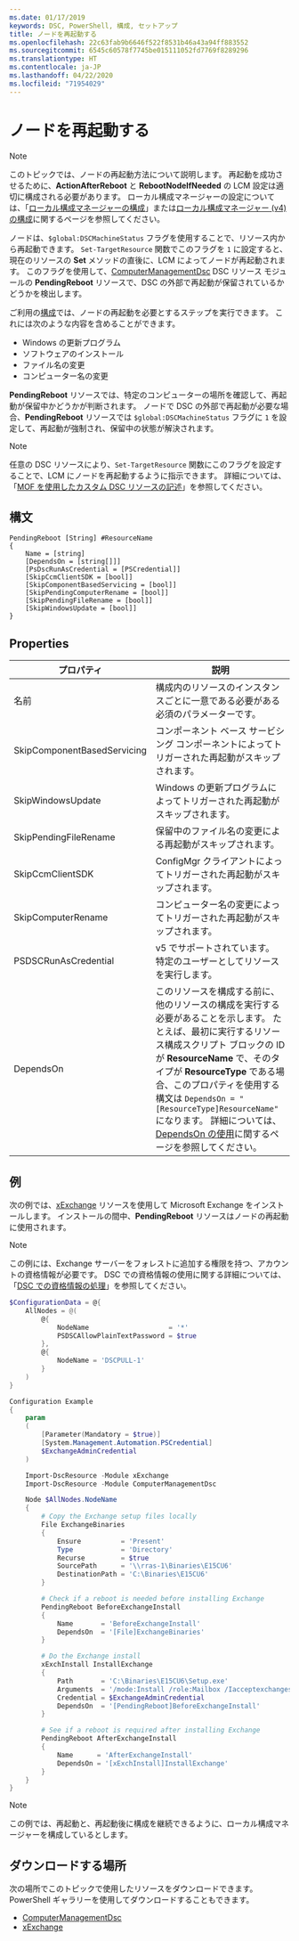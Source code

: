 ```yaml
---
ms.date: 01/17/2019
keywords: DSC, PowerShell, 構成, セットアップ
title: ノードを再起動する
ms.openlocfilehash: 22c63fab9b6646f522f8531b46a43a94ff883552
ms.sourcegitcommit: 6545c60578f7745be015111052fd7769f8289296
ms.translationtype: HT
ms.contentlocale: ja-JP
ms.lasthandoff: 04/22/2020
ms.locfileid: "71954029"
---
```

# <a name="reboot-a-node"></a>ノードを再起動する

> [!NOTE]
> このトピックでは、ノードの再起動方法について説明します。 再起動を成功させるために、**ActionAfterReboot** と **RebootNodeIfNeeded** の LCM 設定は適切に構成される必要があります。
> ローカル構成マネージャーの設定については、「[ローカル構成マネージャーの構成](../managing-nodes/metaConfig.md)」または[ローカル構成マネージャー (v4) の構成](../managing-nodes/metaConfig4.md)に関するページを参照してください。

ノードは、`$global:DSCMachineStatus` フラグを使用することで、リソース内から再起動できます。 `Set-TargetResource` 関数でこのフラグを `1` に設定すると、現在のリソースの **Set** メソッドの直後に、LCM によってノードが再起動されます。 このフラグを使用して、[ComputerManagementDsc](https://github.com/PowerShell/ComputerManagementDsc) DSC リソース モジュールの **PendingReboot** リソースで、DSC の外部で再起動が保留されているかどうかを検出します。

ご利用の[構成](configurations.md)では、ノードの再起動を必要とするステップを実行できます。 これには次のような内容を含めることができます。

- Windows の更新プログラム
- ソフトウェアのインストール
- ファイル名の変更
- コンピューター名の変更

**PendingReboot** リソースでは、特定のコンピューターの場所を確認して、再起動が保留中かどうかが判断されます。 ノードで DSC の外部で再起動が必要な場合、**PendingReboot** リソースでは `$global:DSCMachineStatus` フラグに `1` を設定して、再起動が強制され、保留中の状態が解決されます。

> [!NOTE]
> 任意の DSC リソースにより、`Set-TargetResource` 関数にこのフラグを設定することで、LCM にノードを再起動するように指示できます。 詳細については、「[MOF を使用したカスタム DSC リソースの記述](../resources/authoringResourceMOF.md)」を参照してください。

## <a name="syntax"></a>構文

```
PendingReboot [String] #ResourceName
{
    Name = [string]
    [DependsOn = [string[]]]
    [PsDscRunAsCredential = [PSCredential]]
    [SkipCcmClientSDK = [bool]]
    [SkipComponentBasedServicing = [bool]]
    [SkipPendingComputerRename = [bool]]
    [SkipPendingFileRename = [bool]]
    [SkipWindowsUpdate = [bool]]
}
```

## <a name="properties"></a>Properties

| プロパティ | 説明 |
| --- | --- |
| 名前| 構成内のリソースのインスタンスごとに一意である必要がある必須のパラメーターです。|
| SkipComponentBasedServicing | コンポーネント ベース サービシング コンポーネントによってトリガーされた再起動がスキップされます。 |
| SkipWindowsUpdate | Windows の更新プログラムによってトリガーされた再起動がスキップされます。|
| SkipPendingFileRename | 保留中のファイル名の変更による再起動がスキップされます。 |
| SkipCcmClientSDK | ConfigMgr クライアントによってトリガーされた再起動がスキップされます。 |
| SkipComputerRename | コンピューター名の変更によってトリガーされた再起動がスキップされます。 |
| PSDSCRunAsCredential | v5 でサポートされています。 特定のユーザーとしてリソースを実行します。 |
| DependsOn | このリソースを構成する前に、他のリソースの構成を実行する必要があることを示します。 たとえば、最初に実行するリソース構成スクリプト ブロックの ID が **ResourceName** で、そのタイプが **ResourceType** である場合、このプロパティを使用する構文は `DependsOn = "[ResourceType]ResourceName"` になります。 詳細については、[DependsOn の使用](resource-depends-on.md)に関するページを参照してください。|

## <a name="example"></a>例

次の例では、[xExchange](https://github.com/PowerShell/xExchange) リソースを使用して Microsoft Exchange をインストールします。
インストールの間中、**PendingReboot** リソースはノードの再起動に使用されます。

> [!NOTE]
> この例には、Exchange サーバーをフォレストに追加する権限を持つ、アカウントの資格情報が必要です。 DSC での資格情報の使用に関する詳細については、「[DSC での資格情報の処理](../configurations/configDataCredentials.md)」を参照してください。

```powershell
$ConfigurationData = @{
    AllNodes = @(
        @{
            NodeName                    = '*'
            PSDSCAllowPlainTextPassword = $true
        },
        @{
            NodeName = 'DSCPULL-1'
        }
    )
}

Configuration Example
{
    param
    (
        [Parameter(Mandatory = $true)]
        [System.Management.Automation.PSCredential]
        $ExchangeAdminCredential
    )

    Import-DscResource -Module xExchange
    Import-DscResource -Module ComputerManagementDsc

    Node $AllNodes.NodeName
    {
        # Copy the Exchange setup files locally
        File ExchangeBinaries
        {
            Ensure          = 'Present'
            Type            = 'Directory'
            Recurse         = $true
            SourcePath      = '\\rras-1\Binaries\E15CU6'
            DestinationPath = 'C:\Binaries\E15CU6'
        }

        # Check if a reboot is needed before installing Exchange
        PendingReboot BeforeExchangeInstall
        {
            Name       = 'BeforeExchangeInstall'
            DependsOn  = '[File]ExchangeBinaries'
        }

        # Do the Exchange install
        xExchInstall InstallExchange
        {
            Path       = 'C:\Binaries\E15CU6\Setup.exe'
            Arguments  = '/mode:Install /role:Mailbox /Iacceptexchangeserverlicenseterms'
            Credential = $ExchangeAdminCredential
            DependsOn  = '[PendingReboot]BeforeExchangeInstall'
        }

        # See if a reboot is required after installing Exchange
        PendingReboot AfterExchangeInstall
        {
            Name      = 'AfterExchangeInstall'
            DependsOn = '[xExchInstall]InstallExchange'
        }
    }
}
```

> [!NOTE]
> この例では、再起動と、再起動後に構成を継続できるように、ローカル構成マネージャーを構成しているとします。

## <a name="where-to-download"></a>ダウンロードする場所

次の場所でこのトピックで使用したリソースをダウンロードできます。PowerShell ギャラリーを使用してダウンロードすることもできます。

- [ComputerManagementDsc](https://github.com/PowerShell/ComputerManagementDsc)
- [xExchange](https://github.com/PowerShell/xExchange)
